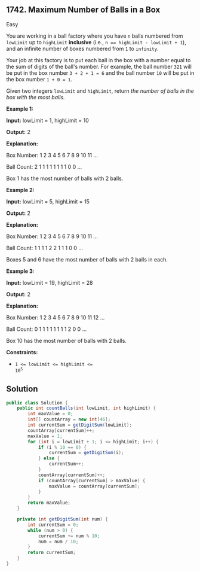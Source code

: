 ## 1742\. Maximum Number of Balls in a Box

Easy

You are working in a ball factory where you have `n` balls numbered from `lowLimit` up to `highLimit` **inclusive** (i.e., `n == highLimit - lowLimit + 1`), and an infinite number of boxes numbered from `1` to `infinity`.

Your job at this factory is to put each ball in the box with a number equal to the sum of digits of the ball's number. For example, the ball number `321` will be put in the box number `3 + 2 + 1 = 6` and the ball number `10` will be put in the box number `1 + 0 = 1`.

Given two integers `lowLimit` and `highLimit`, return _the number of balls in the box with the most balls._

**Example 1:**

**Input:** lowLimit = 1, highLimit = 10

**Output:** 2

**Explanation:** 

Box Number: 1 2 3 4 5 6 7 8 9 10 11 ...

Ball Count: 2 1 1 1 1 1 1 1 1 0 0 ... 

Box 1 has the most number of balls with 2 balls.

**Example 2:**

**Input:** lowLimit = 5, highLimit = 15

**Output:** 2

**Explanation:** 

Box Number: 1 2 3 4 5 6 7 8 9 10 11 ...

Ball Count: 1 1 1 1 2 2 1 1 1 0 0 ... 

Boxes 5 and 6 have the most number of balls with 2 balls in each.

**Example 3:**

**Input:** lowLimit = 19, highLimit = 28

**Output:** 2

**Explanation:**

Box Number: 1 2 3 4 5 6 7 8 9 10 11 12 ... 

Ball Count: 0 1 1 1 1 1 1 1 1 2 0 0 ... 

Box 10 has the most number of balls with 2 balls.

**Constraints:**

*   <code>1 <= lowLimit <= highLimit <= 10<sup>5</sup></code>

## Solution

```java
public class Solution {
    public int countBalls(int lowLimit, int highLimit) {
        int maxValue = 0;
        int[] countArray = new int[46];
        int currentSum = getDigitSum(lowLimit);
        countArray[currentSum]++;
        maxValue = 1;
        for (int i = lowLimit + 1; i <= highLimit; i++) {
            if (i % 10 == 0) {
                currentSum = getDigitSum(i);
            } else {
                currentSum++;
            }
            countArray[currentSum]++;
            if (countArray[currentSum] > maxValue) {
                maxValue = countArray[currentSum];
            }
        }
        return maxValue;
    }

    private int getDigitSum(int num) {
        int currentSum = 0;
        while (num > 0) {
            currentSum += num % 10;
            num = num / 10;
        }
        return currentSum;
    }
}
```